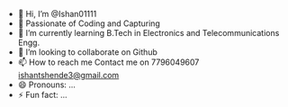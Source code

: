 - 👋 Hi, I’m @Ishan01111
- 👀 Passionate of Coding and Capturing
- 🌱 I’m currently learning B.Tech in Electronics and Telecommunications Engg.
- 💞️ I’m looking to collaborate on Github
- 📫 How to reach me Contact me on 7796049607 ishantshende3@gmail.com
- 😄 Pronouns: ...
- ⚡ Fun fact: ...

<!---
Ishan01111/Ishan01111 is a ✨ special ✨ repository because its `README.md` (this file) appears on your GitHub profile.
You can click the Preview link to take a look at your changes.
--->
